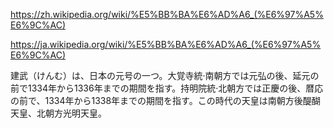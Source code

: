 https://zh.wikipedia.org/wiki/%E5%BB%BA%E6%AD%A6_(%E6%97%A5%E6%9C%AC)

https://ja.wikipedia.org/wiki/%E5%BB%BA%E6%AD%A6_(%E6%97%A5%E6%9C%AC)

建武（けんむ）は、日本の元号の一つ。大覚寺統·南朝方では元弘の後、延元の前で1334年から1336年までの期間を指す。持明院統·北朝方では正慶の後、暦応の前で、1334年から1338年までの期間を指す。この時代の天皇は南朝方後醍醐天皇、北朝方光明天皇。
